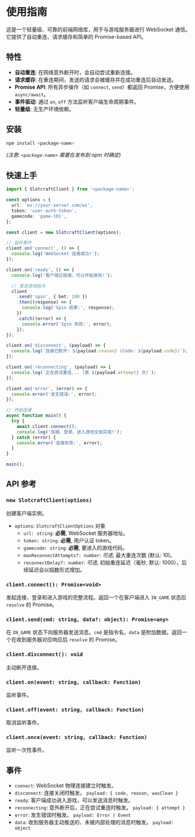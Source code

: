 # 使用指南

这是一个轻量级、可靠的前端网络库，用于与游戏服务器进行 WebSocket 通信。它提供了自动重连、请求缓存和简单的 Promise-based API。

## 特性

- **自动重连**: 在网络意外断开时，会自动尝试重新连接。
- **请求缓存**: 在重连期间，发送的请求会被缓存并在成功重连后自动发送。
- **Promise API**: 所有异步操作（如 `connect`, `send`）都返回 Promise，方便使用 `async/await`。
- **事件驱动**: 通过 `on`, `off` 方法监听客户端生命周期事件。
- **轻量级**: 无生产环境依赖。

## 安装

```bash
npm install <package-name>
```

_(注意: `<package-name>` 需要在发布到 npm 时确定)_

## 快速上手

```typescript
import { SlotcraftClient } from '<package-name>';

const options = {
  url: 'ws://your-server.com/ws',
  token: 'user-auth-token',
  gamecode: 'game-101',
};

const client = new SlotcraftClient(options);

// 监听事件
client.on('connect', () => {
  console.log('WebSocket 连接成功!');
});

client.on('ready', () => {
  console.log('客户端已就绪，可以开始游戏!');

  // 发送游戏指令
  client
    .send('spin', { bet: 100 })
    .then((response) => {
      console.log('Spin 结果:', response);
    })
    .catch((error) => {
      console.error('Spin 失败:', error);
    });
});

client.on('disconnect', (payload) => {
  console.log(`连接已断开: ${payload.reason} (Code: ${payload.code})`);
});

client.on('reconnecting', (payload) => {
  console.log(`正在尝试重连... (第 ${payload.attempt} 次)`);
});

client.on('error', (error) => {
  console.error('发生错误:', error);
});

// 开始连接
async function main() {
  try {
    await client.connect();
    console.log('连接、登录、进入游戏全部完成!');
  } catch (error) {
    console.error('连接失败:', error);
  }
}

main();
```

## API 参考

### `new SlotcraftClient(options)`

创建客户端实例。

- `options`: `SlotcraftClientOptions` 对象
  - `url: string`: **必需**, WebSocket 服务器地址。
  - `token: string`: **必需**, 用户认证 token。
  - `gamecode: string`: **必需**, 要进入的游戏代码。
  - `maxReconnectAttempts?: number`: _可选_, 最大重连次数 (默认: 10)。
  - `reconnectDelay?: number`: _可选_, 初始重连延迟（毫秒, 默认: 1000），后续延迟会以指数形式增加。

### `client.connect(): Promise<void>`

发起连接、登录和进入游戏的完整流程。返回一个在客户端进入 `IN_GAME` 状态后 `resolve` 的 Promise。

### `client.send(cmd: string, data?: object): Promise<any>`

在 `IN_GAME` 状态下向服务器发送消息。`cmd` 是指令名，`data` 是附加数据。返回一个在收到服务器对应响应后 `resolve` 的 Promise。

### `client.disconnect(): void`

主动断开连接。

### `client.on(event: string, callback: Function)`

监听事件。

### `client.off(event: string, callback: Function)`

取消监听事件。

### `client.once(event: string, callback: Function)`

监听一次性事件。

## 事件

- `connect`: WebSocket 物理连接建立时触发。
- `disconnect`: 连接关闭时触发。 `payload: { code, reason, wasClean }`
- `ready`: 客户端成功进入游戏，可以发送消息时触发。
- `reconnecting`: 意外断开后，正在尝试重连时触发。 `payload: { attempt }`
- `error`: 发生错误时触发。 `payload: Error | Event`
- `data`: 收到服务器主动推送的、未被内部处理的消息时触发。 `payload: object`
